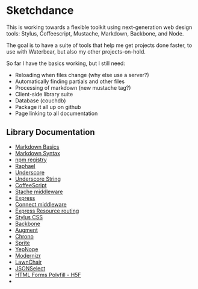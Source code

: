 # Sketchdance

This is working towards a flexible toolkit using next-generation web design tools: Stylus, Coffeescript, Mustache, Markdown, Backbone, and Node.

The goal is to have a suite of tools that help me get projects done faster, to use with Waterbear, but also my other projects-on-hold.

So far I have the basics working, but I still need:

* Reloading when files change (why else use a server?)
* Automatically finding partials and other files
* Processing of markdown (new mustache tag?)
* Client-side library suite
* Database (couchdb)
* Package it all up on github
* Page linking to all documentation

## Library Documentation

* [Markdown Basics](http://daringfireball.net/projects/markdown/basics)
* [Markdown Syntax](http://daringfireball.net/projects/markdown/syntax)
* [npm registry](http://search.npmjs.org/)
* [Raphael](http://raphaeljs.com/reference.html)
* [Underscore](http://documentcloud.github.com/underscore/)
* [Underscore String](https://github.com/edtsech/underscore.string)
* [CoffeeScript](http://jashkenas.github.com/coffee-script/)
* [Stache middleware](https://github.com/fat/stache)
* [Express](http://expressjs.com/guide.html)
* [Connect middleware](https://github.com/senchalabs/connect)
* [Express Resource routing](https://github.com/visionmedia/express-resource)
* [Stylus CSS](http://learnboost.github.com/stylus/)
* [Backbone](http://documentcloud.github.com/backbone/)
* [Augment](http://olivernn.github.com/augment.js/)
* [Chrono](https://github.com/avk/jQuery-Chrono/)
* [Sprite](https://github.com/batiste/sprite.js/)
* [YepNope](http://yepnopejs.com/)
* [Modernizr](http://www.modernizr.com/)
* [LawnChair](http://westcoastlogic.com/lawnchair/)
* [JSONSelect](http://jsonselect.org/)
* [HTML Forms Polyfill  - H5F](https://github.com/ryanseddon/H5F)
* 


